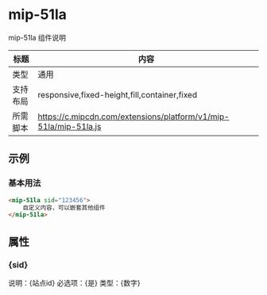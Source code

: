 # mip-51la

mip-51la 组件说明

标题|内容
----|----
类型|通用
支持布局|responsive,fixed-height,fill,container,fixed
所需脚本|https://c.mipcdn.com/extensions/platform/v1/mip-51la/mip-51la.js

## 示例

### 基本用法
```html
<mip-51la sid="123456">
    自定义内容，可以嵌套其他组件
</mip-51la>
```

## 属性

### {sid}

说明：{站点id}
必选项：{是}
类型：{数字}


